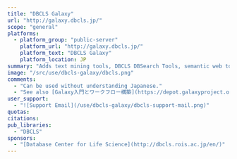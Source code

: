 ```yaml
---
title: "DBCLS Galaxy"
url: "http://galaxy.dbcls.jp/"
scope: "general"
platforms:
  - platform_group: "public-server"
    platform_url: "http://galaxy.dbcls.jp/"
    platform_text: "DBCLS Galaxy"
    platform_location: JP
summary: "Adds text mining tools, DBCLS DBSearch Tools, semantic web tools "
image: "/src/use/dbcls-galaxy/dbcls.png"
comments:
  - "Can be used without understanding Japanese."
  - "See also [Galaxy入門とワークフロー構築](https://depot.galaxyproject.org/hub/attachments/documents/presentations/2013DDBJWorkflow.pdf) by [山口 敦子](mailto:atsuko AT dbcls DOT jp)"
user_support:
  - "![Support Email](/use/dbcls-galaxy/dbcls-support-mail.png)"
quotas:
citations:
pub_libraries:
  - "DBCLS"
sponsors:
  - "[Database Center for Life Science](http://dbcls.rois.ac.jp/en/)"
---
```

